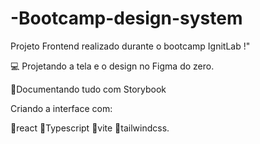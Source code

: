 # -Bootcamp-design-system
Projeto Frontend realizado durante o bootcamp IgnitLab !"

💻 Projetando a tela e o design no Figma do zero.

📝Documentando tudo com Storybook

Criando a interface com:

📌react 
📌Typescript 
📌vite 
📌tailwindcss.
